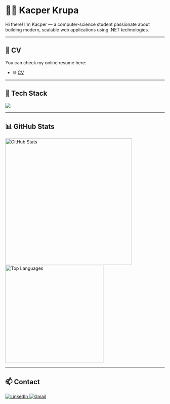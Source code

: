 # 👨‍💻 Kacper Krupa

Hi there! I'm Kacper — a computer-science student passionate about building modern, scalable web applications using .NET technologies.

---

## 📄 CV

You can check my online resume here:  
- 🌐 [CV](https://krupa144.github.io/CV/)

---

## 🧰 Tech Stack
<p align="left">
  <a href="https://skillicons.dev">
    <img src="https://skillicons.dev/icons?i=dotnet,js,html,css,php,postman,docker,github,git" />
  </a>
</p>

---

## 📊 GitHub Stats

<p align="left"> <img src="https://github-readme-stats.vercel.app/api?username=Krupa144&show_icons=true&theme=default&hide=stars" alt="GitHub Stats" width="400" /> <img src="https://github-readme-stats.vercel.app/api/top-langs/?username=Krupa144&hide_progress=true&theme=default" alt="Top Languages" width="310" /> </p>



---

## 📫 Contact
<p align="left">
  <a href="https://www.linkedin.com/in/kacper-krupa-74277b2b7/" target="_blank">
    <img src="https://skillicons.dev/icons?i=linkedin" alt="LinkedIn" />
  </a>
  <a href="mailto:krupa.kacper14@gmail.com">
    <img src="https://skillicons.dev/icons?i=gmail" alt="Gmail" />
  </a>
</p>


